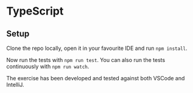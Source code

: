 # TypeScript

## Setup

Clone the repo locally, open it in your favourite IDE and run `npm install`.

Now run the tests with `npm run test`. You can also run the tests continuously with `npm run watch`. 

The exercise has been developed and tested against both VSCode and IntelliJ.
